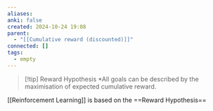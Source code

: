 ```yaml
---
aliases: 
anki: false
created: 2024-10-24 19:08
parent:
  - "[[Cumulative reward (discounted)]]"
connected: []
tags:
  - empty
---
```


> [!tip] Reward Hypothesis
*All goals can be described by the maximisation of expected cumulative reward.

[[Reinforcement Learning]] is based on the ==Reward Hypothesis==